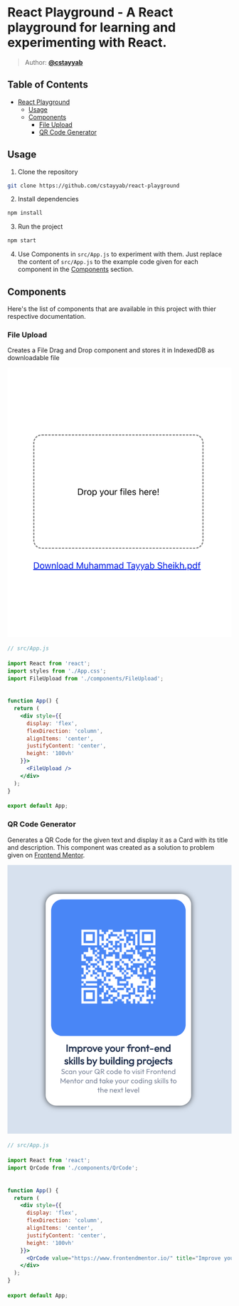# React Playground - A React playground for learning and experimenting with React.
> Author: [**@cstayyab**](https://github.com/cstayyab)

## Table of Contents
- [React Playground](#react-playground)
  - [Usage](#usage)
  - [Components](#components)
    - [File Upload](#file-upload)
    - [QR Code Generator](#qr-code-generator)


## Usage
1. Clone the repository
```bash
git clone https://github.com/cstayyab/react-playground
```
2. Install dependencies
```bash
npm install
```
3. Run the project
```bash
npm start
```
4. Use Components in `src/App.js` to experiment with them. Just replace the content of `src/App.js` to the example code given for each component in the [Components](#components) section.

## Components
Here's the list of components that are available in this project with thier respective documentation.
### File Upload
Creates a File Drag and Drop component and stores it in IndexedDB as downloadable file

![File Upload](./public/demo/file-upload.png)

```jsx
// src/App.js

import React from 'react';
import styles from './App.css';
import FileUpload from './components/FileUpload';


function App() {
  return (
    <div style={{
      display: 'flex',
      flexDirection: 'column',
      alignItems: 'center',
      justifyContent: 'center',
      height: '100vh'
    }}>
      <FileUpload />
    </div>
  );
}

export default App;

```

### QR Code Generator
Generates a QR Code for the given text and display it as a Card with its title and description. This component was created as a solution to problem given on [Frontend Mentor](https://www.frontendmentor.io/challenges/qr-code-component-iux_sIO_H/hub).

![QR Code Generator](./public/demo/qr-code-generator.png)


```jsx
// src/App.js

import React from 'react';
import QrCode from './components/QrCode';


function App() {
  return (
    <div style={{
      display: 'flex',
      flexDirection: 'column',
      alignItems: 'center',
      justifyContent: 'center',
      height: '100vh'
    }}>
      <QrCode value="https://www.frontendmentor.io/" title="Improve your front-end skills by building projects" description="Scan your QR code to visit Frontend Mentor and take your coding skills to the next level"/>
    </div>
  );
}

export default App;
```


